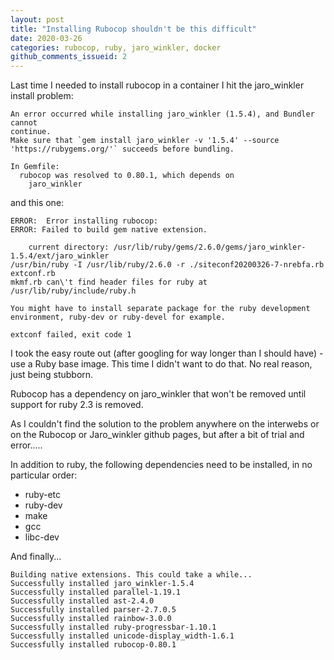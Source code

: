 ```yaml
---
layout: post
title: "Installing Rubocop shouldn't be this difficult"
date: 2020-03-26
categories: rubocop, ruby, jaro_winkler, docker
github_comments_issueid: 2
---
```

Last time I needed to install rubocop in a container I hit the jaro_winkler install problem:

```(bash)
An error occurred while installing jaro_winkler (1.5.4), and Bundler cannot
continue.
Make sure that `gem install jaro_winkler -v '1.5.4' --source
'https://rubygems.org/'` succeeds before bundling.

In Gemfile:
  rubocop was resolved to 0.80.1, which depends on
    jaro_winkler
```

and this one:

```(bash)
ERROR:  Error installing rubocop:
ERROR: Failed to build gem native extension.

    current directory: /usr/lib/ruby/gems/2.6.0/gems/jaro_winkler-1.5.4/ext/jaro_winkler
/usr/bin/ruby -I /usr/lib/ruby/2.6.0 -r ./siteconf20200326-7-nrebfa.rb extconf.rb
mkmf.rb can\'t find header files for ruby at /usr/lib/ruby/include/ruby.h

You might have to install separate package for the ruby development
environment, ruby-dev or ruby-devel for example.

extconf failed, exit code 1
```

I took the easy route out (after googling for way longer than I should have) - use a Ruby base image. This time I didn't want to do that. No real reason, just being stubborn.

Rubocop has a dependency on jaro_winkler that won't be removed until support for ruby 2.3 is removed.

As I couldn't find the solution to the problem anywhere on the interwebs or on the Rubocop or Jaro_winkler github pages, but after a bit of trial and error.....

In addition to ruby, the following dependencies need to be installed, in no particular order:

* ruby-etc
* ruby-dev
* make
* gcc
* libc-dev

And finally...

```(bash)
Building native extensions. This could take a while...
Successfully installed jaro_winkler-1.5.4
Successfully installed parallel-1.19.1
Successfully installed ast-2.4.0
Successfully installed parser-2.7.0.5
Successfully installed rainbow-3.0.0
Successfully installed ruby-progressbar-1.10.1
Successfully installed unicode-display_width-1.6.1
Successfully installed rubocop-0.80.1
```
